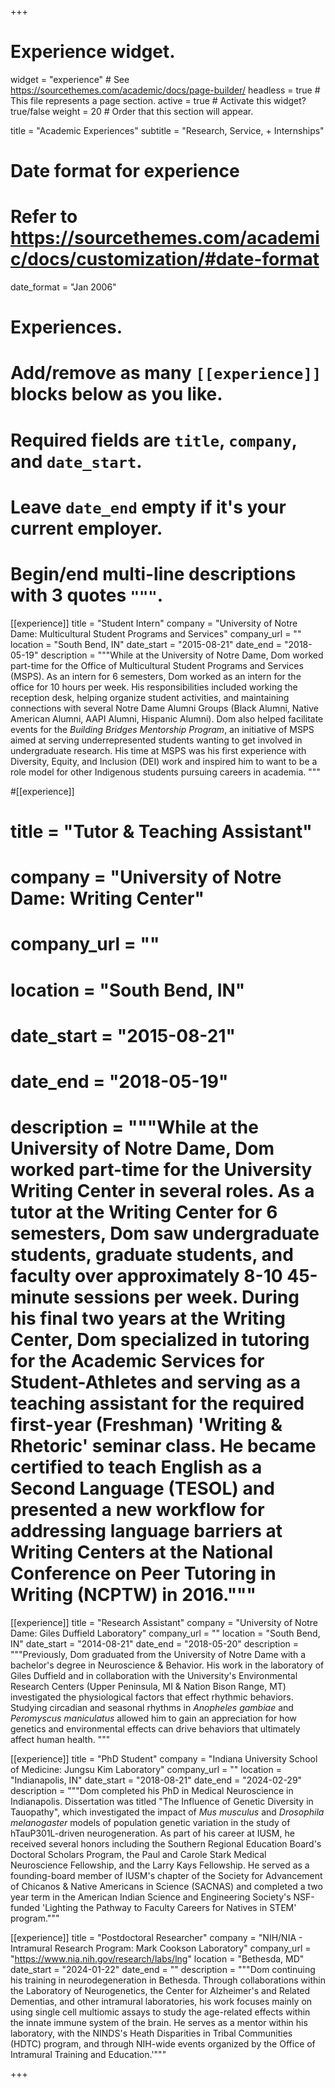 +++
# Experience widget.
widget = "experience"  # See https://sourcethemes.com/academic/docs/page-builder/
headless = true  # This file represents a page section.
active = true  # Activate this widget? true/false
weight = 20  # Order that this section will appear.

title = "Academic Experiences"
subtitle = "Research, Service, + Internships"

# Date format for experience
#   Refer to https://sourcethemes.com/academic/docs/customization/#date-format
date_format = "Jan 2006"

# Experiences.
#   Add/remove as many `[[experience]]` blocks below as you like.
#   Required fields are `title`, `company`, and `date_start`.
#   Leave `date_end` empty if it's your current employer.
#   Begin/end multi-line descriptions with 3 quotes `"""`.
[[experience]]
  title = "Student Intern"
  company = "University of Notre Dame: Multicultural Student Programs and Services"
  company_url = ""
  location = "South Bend, IN"
  date_start = "2015-08-21"
  date_end = "2018-05-19"
  description = """While at the University of Notre Dame, Dom worked part-time for the Office of Multicultural Student Programs and Services (MSPS). As an intern for 6 semesters, Dom worked as an intern for the office for 10 hours per week. His responsibilities included working the reception desk, helping organize student activities, and maintaining connections with several Notre Dame Alumni Groups (Black Alumni, Native American Alumni, AAPI Alumni, Hispanic Alumni). Dom also helped facilitate events for the _Building Bridges Mentorship Program_, an initiative of MSPS aimed at serving underrepresented students wanting to get involved in undergraduate research. His time at MSPS was his first experience with Diversity, Equity, and Inclusion (DEI) work and inspired him to want to be a role model for other Indigenous students pursuing careers in academia. """

#[[experience]]
#  title = "Tutor & Teaching Assistant"
#  company = "University of Notre Dame: Writing Center"
#  company_url = ""
#  location = "South Bend, IN"
#  date_start = "2015-08-21"
#  date_end = "2018-05-19"
#  description = """While at the University of Notre Dame, Dom worked part-time for the University Writing Center in several roles. As a tutor at the Writing Center for 6 semesters, Dom saw undergraduate students, graduate students, and faculty over approximately 8-10 45-minute sessions per week. During his final two years at the Writing Center, Dom specialized in tutoring for the Academic Services for Student-Athletes and serving as a teaching assistant for the required first-year (Freshman) 'Writing & Rhetoric' seminar class. He became certified to teach English as a Second Language (TESOL) and presented a new workflow for addressing language barriers at Writing Centers at the National Conference on Peer Tutoring in Writing (NCPTW) in 2016."""

[[experience]]
  title = "Research Assistant"
  company = "University of Notre Dame: Giles Duffield Laboratory"
  company_url = ""
  location = "South Bend, IN"
  date_start = "2014-08-21"
  date_end = "2018-05-20"
  description = """Previously, Dom graduated from the University of Notre Dame with a bachelor's degree in Neuroscience & Behavior. His work in the laboratory of Giles Duffield and in collaboration with the University's Environmental Research Centers (Upper Peninsula, MI & Nation Bison Range, MT) investigated the physiological factors that effect rhythmic behaviors. Studying circadian and seasonal rhythms in _Anopheles gambiae_ and _Peromyscus maniculatus_ allowed him to gain an appreciation for how genetics and environmental effects can drive behaviors that ultimately affect human health.
  """

[[experience]]
  title = "PhD Student"
  company = "Indiana University School of Medicine: Jungsu Kim Laboratory"
  company_url = ""
  location = "Indianapolis, IN"
  date_start = "2018-08-21"
  date_end = "2024-02-29"
  description = """Dom completed his PhD in Medical Neuroscience in Indianapolis. Dissertation was titled "The Influence of Genetic Diversity in Tauopathy", which investigated the impact of _Mus musculus_ and _Drosophila melanogaster_ models of population genetic variation in the study of hTauP301L-driven neurogeneration. As part of his career at IUSM, he received several honors including the Southern Regional Education Board's Doctoral Scholars Program, the Paul and Carole Stark Medical Neuroscience Fellowship, and the Larry Kays Fellowship. He served as a founding-board member of IUSM's chapter of the Society for Advancement of Chicanos & Native Americans in Science (SACNAS) and completed a two year term in the American Indian Science and Engineering Society's NSF-funded 'Lighting the Pathway to Faculty Careers for Natives in STEM' program."""

[[experience]]
  title = "Postdoctoral Researcher"
  company = "NIH/NIA - Intramural Research Program: Mark Cookson Laboratory"
  company_url = "https://www.nia.nih.gov/research/labs/lng"
  location = "Bethesda, MD"
  date_start = "2024-01-22"
  date_end = ""
  description = """Dom continuing his training in neurodegeneration in Bethesda. Through collaborations within the Laboratory of Neurogenetics, the Center for Alzheimer's and Related Dementias, and other intramural laboratories, his work focuses mainly on using single cell multiomic assays to study the age-related effects within the innate immune system of the brain. He serves as a mentor within his laboratory, with the NINDS's Heath Disparities in Tribal Communities (HDTC) program, and through NIH-wide events organized by the Office of Intramural Training and Education.'"""

+++
